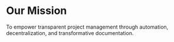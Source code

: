 # Our Mission

To empower transparent project management through automation, decentralization, and transformative documentation.
